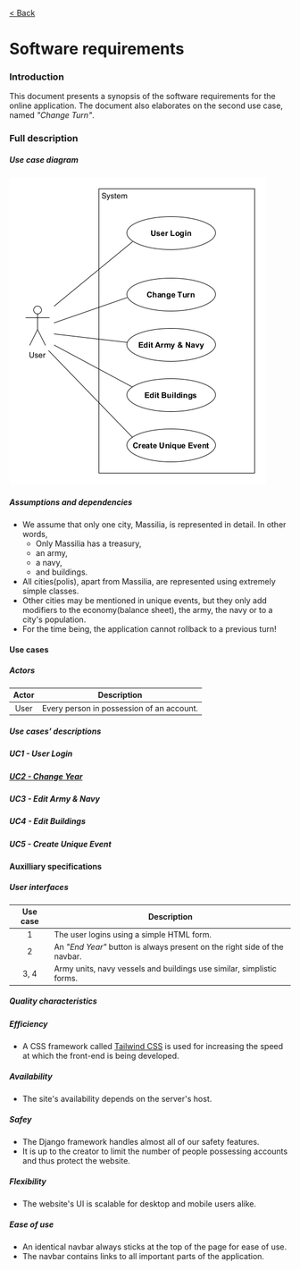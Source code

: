 [< Back](../../README.md)

# Software requirements

### Introduction

This document presents a synopsis of the software requirements for the online application. The document also elaborates on the second use case, named *"Change Turn"*.

### Full description

##### Use case diagram

![Use case diagram](../diagrams/use-case-diagram.png)

##### Assumptions and dependencies

* We assume that only one city, Massilia, is represented in detail. In other words,
    * Only Massilia has a treasury,
    * an army,
    * a navy,
    * and buildings.
* All cities(polis), apart from Massilia, are represented using extremely simple classes.
* Other cities may be mentioned in unique events, but they only add modifiers to the economy(balance sheet), the army, the navy or to a city's population.
* For the time being, the application cannot rollback to a previous turn!

#### Use cases

##### Actors

| Actor | Description |
| :---: | ----------- |
| User  | Every person in possession of an account. |

##### Use cases' descriptions

##### UC1 - User Login

##### [UC2 - Change Year](uc2-change-year.md)

##### UC3 - Edit Army & Navy

##### UC4 - Edit Buildings

##### UC5 - Create Unique Event

#### Auxilliary specifications

##### User interfaces

| Use case | Description |
| :------: | ----------- |
| 1        | The user logins using a simple HTML form. |
| 2        | An *"End Year"* button is always present on the right side of the navbar. |
| 3, 4  | Army units, navy vessels and buildings use similar, simplistic forms. |

##### Quality characteristics

##### Efficiency

* A CSS framework called [Tailwind CSS](https://tailwindcss.com/) is used for increasing the speed at which the front-end is being developed.

##### Availability

* The site's availability depends on the server's host.

##### Safey

* The Django framework handles almost all of our safety features.
* It is up to the creator to limit the number of people possessing accounts and thus protect the website.

##### Flexibility

* The website's UI is scalable for desktop and mobile users alike.

##### Ease of use

* An identical navbar always sticks at the top of the page for ease of use.
* The navbar contains links to all important parts of the application.
